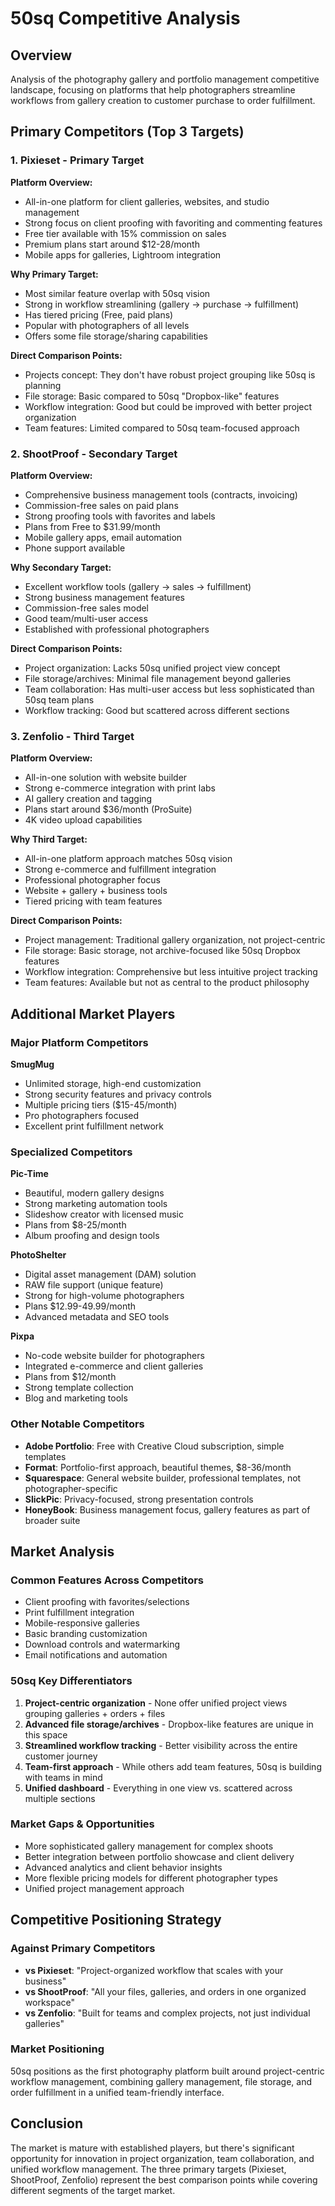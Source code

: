 # 50sq Competitive Analysis

## Overview
Analysis of the photography gallery and portfolio management competitive landscape, focusing on platforms that help photographers streamline workflows from gallery creation to customer purchase to order fulfillment.

## Primary Competitors (Top 3 Targets)

### 1. Pixieset - Primary Target
**Platform Overview:**
- All-in-one platform for client galleries, websites, and studio management
- Strong focus on client proofing with favoriting and commenting features
- Free tier available with 15% commission on sales
- Premium plans start around $12-28/month
- Mobile apps for galleries, Lightroom integration

**Why Primary Target:**
- Most similar feature overlap with 50sq vision
- Strong in workflow streamlining (gallery → purchase → fulfillment)
- Has tiered pricing (Free, paid plans)
- Popular with photographers of all levels
- Offers some file storage/sharing capabilities

**Direct Comparison Points:**
- Projects concept: They don't have robust project grouping like 50sq is planning
- File storage: Basic compared to 50sq "Dropbox-like" features
- Workflow integration: Good but could be improved with better project organization
- Team features: Limited compared to 50sq team-focused approach

### 2. ShootProof - Secondary Target
**Platform Overview:**
- Comprehensive business management tools (contracts, invoicing)
- Commission-free sales on paid plans
- Strong proofing tools with favorites and labels
- Plans from Free to $31.99/month
- Mobile gallery apps, email automation
- Phone support available

**Why Secondary Target:**
- Excellent workflow tools (gallery → sales → fulfillment)
- Strong business management features
- Commission-free sales model
- Good team/multi-user access
- Established with professional photographers

**Direct Comparison Points:**
- Project organization: Lacks 50sq unified project view concept
- File storage/archives: Minimal file management beyond galleries
- Team collaboration: Has multi-user access but less sophisticated than 50sq team plans
- Workflow tracking: Good but scattered across different sections

### 3. Zenfolio - Third Target
**Platform Overview:**
- All-in-one solution with website builder
- Strong e-commerce integration with print labs
- AI gallery creation and tagging
- Plans start around $36/month (ProSuite)
- 4K video upload capabilities

**Why Third Target:**
- All-in-one platform approach matches 50sq vision
- Strong e-commerce and fulfillment integration
- Professional photographer focus
- Website + gallery + business tools
- Tiered pricing with team features

**Direct Comparison Points:**
- Project management: Traditional gallery organization, not project-centric
- File storage: Basic storage, not archive-focused like 50sq Dropbox features
- Workflow integration: Comprehensive but less intuitive project tracking
- Team features: Available but not as central to the product philosophy

## Additional Market Players

### Major Platform Competitors
**SmugMug**
- Unlimited storage, high-end customization
- Strong security features and privacy controls
- Multiple pricing tiers ($15-45/month)
- Pro photographers focused
- Excellent print fulfillment network

### Specialized Competitors
**Pic-Time**
- Beautiful, modern gallery designs
- Strong marketing automation tools
- Slideshow creator with licensed music
- Plans from $8-25/month
- Album proofing and design tools

**PhotoShelter**
- Digital asset management (DAM) solution
- RAW file support (unique feature)
- Strong for high-volume photographers
- Plans $12.99-49.99/month
- Advanced metadata and SEO tools

**Pixpa**
- No-code website builder for photographers
- Integrated e-commerce and client galleries
- Plans from $12/month
- Strong template collection
- Blog and marketing tools

### Other Notable Competitors
- **Adobe Portfolio**: Free with Creative Cloud subscription, simple templates
- **Format**: Portfolio-first approach, beautiful themes, $8-36/month
- **Squarespace**: General website builder, professional templates, not photographer-specific
- **SlickPic**: Privacy-focused, strong presentation controls
- **HoneyBook**: Business management focus, gallery features as part of broader suite

## Market Analysis

### Common Features Across Competitors
- Client proofing with favorites/selections
- Print fulfillment integration
- Mobile-responsive galleries
- Basic branding customization
- Download controls and watermarking
- Email notifications and automation

### 50sq Key Differentiators
1. **Project-centric organization** - None offer unified project views grouping galleries + orders + files
2. **Advanced file storage/archives** - Dropbox-like features are unique in this space
3. **Streamlined workflow tracking** - Better visibility across the entire customer journey
4. **Team-first approach** - While others add team features, 50sq is building with teams in mind
5. **Unified dashboard** - Everything in one view vs. scattered across multiple sections

### Market Gaps & Opportunities
- More sophisticated gallery management for complex shoots
- Better integration between portfolio showcase and client delivery
- Advanced analytics and client behavior insights
- More flexible pricing models for different photographer types
- Unified project management approach

## Competitive Positioning Strategy

### Against Primary Competitors
- **vs Pixieset**: "Project-organized workflow that scales with your business"
- **vs ShootProof**: "All your files, galleries, and orders in one organized workspace"
- **vs Zenfolio**: "Built for teams and complex projects, not just individual galleries"

### Market Positioning
50sq positions as the first photography platform built around project-centric workflow management, combining gallery management, file storage, and order fulfillment in a unified team-friendly interface.

## Conclusion
The market is mature with established players, but there's significant opportunity for innovation in project organization, team collaboration, and unified workflow management. The three primary targets (Pixieset, ShootProof, Zenfolio) represent the best comparison points while covering different segments of the target market.
